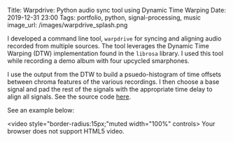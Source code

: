 Title: Warpdrive: Python audio sync tool using Dynamic Time Warping
Date: 2019-12-31 23:00
Tags: portfolio, python, signal-processing, music
image_url: /images/warpdrive_splash.png

<!-- PELICAN_BEGIN_SUMMARY -->
I developed a command line tool, `warpdrive` for syncing and aligning audio recorded from multiple sources. The tool leverages the Dynamic Time Warping (DTW) implementation found in the `librosa` library. I used this tool while recording a demo album with four upcycled smarphones.
<!-- PELICAN_END_SUMMARY -->

I use the output from the DTW to build a psuedo-histogram of time offsets between chroma features of the various recordings. I then choose a base signal and pad the rest of the signals with the appropriate time delay to align all signals. See the source code [here](https://github.com/dsholes/python-warpdrive).

See an example below:

<video style="border-radius:15px;"muted width="100%" controls>
  <source src="{static}images/warpdrive_example.mp4" type="video/mp4">
  Your browser does not support HTML5 video.
</video>

<br>

